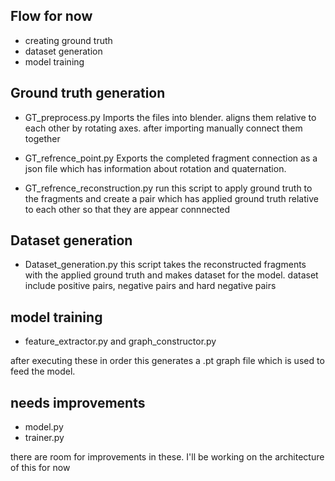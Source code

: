 
## Flow for now

- creating ground truth
- dataset generation
- model training 


## Ground truth generation
- GT_preprocess.py
Imports the files into blender. aligns them relative to each other by rotating axes.
after importing manually connect them together 

- GT_refrence_point.py
Exports the completed fragment connection as a json file which has information about rotation and quaternation.


- GT_refrence_reconstruction.py
run this script to apply ground truth to the fragments and create a pair which has applied ground truth relative to each other so that they are appear connnected 

## Dataset generation
- Dataset_generation.py
this script  takes the  reconstructed fragments with the applied ground truth and makes dataset for the model. dataset include positive pairs, negative pairs and hard negative pairs
## model training
- feature_extractor.py and graph_constructor.py

after executing these in order this generates a .pt graph file which is used to feed the model.



## needs improvements
- model.py
- trainer.py

there are room for improvements in these. I'll be working on the architecture of this for now 